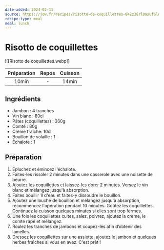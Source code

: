 ```yaml
---
date-added: 2024-02-11
source: https://jow.fr/recipes/risotto-de-coquillettes-842z38rl8axuf6ld0377
recipe-type: meal
meal: lunch
---
```


# Risotto de coquillettes

![[Risotto de coquillettes.webp]]

| Préparation | Repos | Cuisson |
|:-----------:|:-----:|:-------:|
|    10min    |   -   |  14min  |

## Ingrédients

- Jambon : 4 tranches
- Vin blanc : 80cl
- Pâtes (coquillettes) : 360g
- Comté : 80g
- Crème fraîche: 10cl
- Bouillon de volaille : 1
- Échalote : 1

## Préparation

1. Épluchez et émincez l'échalote.
2. Faites-les rissoler 2 minutes dans une casserole avec une noisette de beurre.
3. Ajoutez les coquillettes et laissez-les dorer 2 minutes. Versez le vin blanc et mélangez jusqu'à absorption.
4. Faites bouillir 1l d'eau et faites-y dissoudre le bouillon.
5. Ajoutez une louche de bouillon et mélangez jusqu'à absorption, recommencez l'opération pendant 10 minutes. Goûtez les coquillettes. Continuez la cuisson quelques minutes si elles sont trop fermes.
6. Une fois les coquillettes cuites, salez, poivrez, ajoutez la crème, le comté râpé et mélangez.
7. Roulez les tranches de jambons et coupez-les afin d’obtenir des lamelles.
8. Dressez les coquillettes sur une assiette, ajoutez le jambon et quelques herbes fraîches si vous en avez. C'est prêt !
